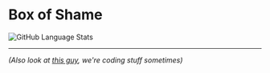# Box of Shame

![GitHub Language Stats](https://github-readme-stats.vercel.app/api/top-langs/?username=r1sendev&hide_progress=false&theme=dark&count_private=true&layout=compact&bg_color=000000&title_color=f40&icon_color=f40&border_color=f40&text_color=ffffff&card_width=500)

---

*(Also look at [this guy](https://github.com/SweetyAngel), we're coding stuff sometimes)*